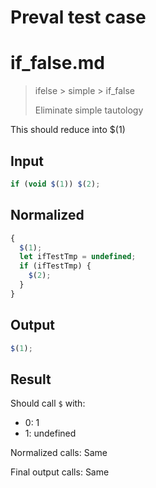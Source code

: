 # Preval test case

# if_false.md

> ifelse > simple > if_false
>
> Eliminate simple tautology

This should reduce into $(1)

## Input

`````js filename=intro
if (void $(1)) $(2);
`````

## Normalized

`````js filename=intro
{
  $(1);
  let ifTestTmp = undefined;
  if (ifTestTmp) {
    $(2);
  }
}
`````

## Output

`````js filename=intro
$(1);
`````

## Result

Should call `$` with:
 - 0: 1
 - 1: undefined

Normalized calls: Same

Final output calls: Same
